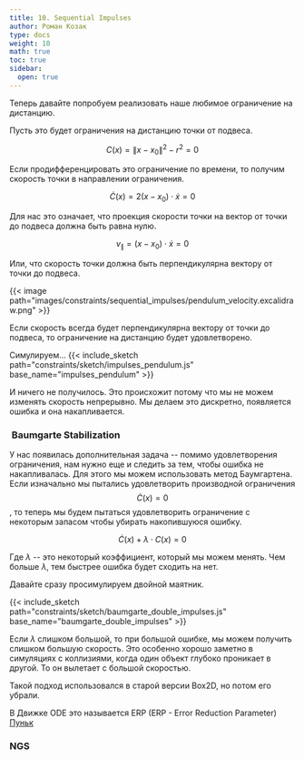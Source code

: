 ```yaml
---
title: 10. Sequential Impulses
author: Роман Козак
type: docs
weight: 10
math: true
toc: true
sidebar:
  open: true
---
```


Теперь давайте попробуем реализовать наше любимое ограничение на дистанцию.

Пусть это будет ограничения на дистанцию точки от подвеса.

$$
C(x) = \|x - x_0\|^2 - r^2 = 0
$$

Если продифференцировать это ограничение по времени, то получим скорость точки в направлении ограничения.

$$
\dot{C}(x) = 2(x - x_0) \cdot \dot{x} = 0
$$

Для нас это означает, что проекция скорости точки на вектор от точки до подвеса должна быть равна нулю.

$$
v_{\parallel} = (x - x_0) \cdot \dot{x} = 0
$$

Или, что скорость точки должна быть перпендикулярна вектору от точки до подвеса.

{{< image path="images/constraints/sequential_impulses/pendulum_velocity.excalidraw.png" >}}

Если скорость всегда будет перпендикулярна вектору от точки до подвеса, то ограничение на дистанцию будет удовлетворено.

Симулируем...
{{< include_sketch path="constraints/sketch/impulses_pendulum.js" base_name="impulses_pendulum" >}}

И ничего не получилось. Это происхожит потому что мы не можем изменять скорость непрерывно. Мы делаем это дискретно, появляется ошибка и она накапливается.

###  Baumgarte Stabilization

У нас появилась дополнительная задача -- помимо удовлетворения ограничения, нам нужно еще и следить за тем, чтобы ошибка не накапливалась.
Для этого мы можем использовать метод Баумгартена.
Если изначально мы пытались удовлетворить производной ограничения $$\dot{C}(x) = 0$$, то теперь мы будем пытаться удовлетворить ограничение с некоторым запасом чтобы убирать накопившуюся ошибку.

$$
\dot{C}(x) + \lambda \cdot C(x) = 0
$$

Где $\lambda$ -- это некоторый коэффициент, который мы можем менять. Чем больше $\lambda$, тем быстрее ошибка будет сходить на нет.

Давайте сразу просимулируем двойной маятник.

{{< include_sketch path="constraints/sketch/baumgarte_double_impulses.js" base_name="baumgarte_double_impulses" >}}

Если $\lambda$ слишком большой, то при большой ошибке, мы можем получить слишком большую скорость. Это особенно хорошо заметно в симуляциях с коллизиями, когда один объект глубоко проникает в другой. То он вылетает с большой скоростью.

Такой подход использовался в старой версии Box2D, но потом его убрали.

В Движке ODE это называется ERP (ERP - Error Reduction Parameter)
[Пуньк](<https://ode.org/wiki/index.php/Manual#Soft_constraint_and_Constraint_Force_Mixing_(CFM)>)

### NGS

